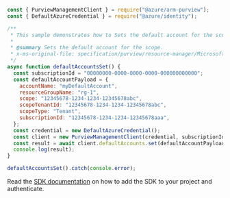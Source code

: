```javascript
const { PurviewManagementClient } = require("@azure/arm-purview");
const { DefaultAzureCredential } = require("@azure/identity");

/**
 * This sample demonstrates how to Sets the default account for the scope.
 *
 * @summary Sets the default account for the scope.
 * x-ms-original-file: specification/purview/resource-manager/Microsoft.Purview/stable/2021-07-01/examples/DefaultAccounts_Set.json
 */
async function defaultAccountsSet() {
  const subscriptionId = "00000000-0000-0000-0000-000000000000";
  const defaultAccountPayload = {
    accountName: "myDefaultAccount",
    resourceGroupName: "rg-1",
    scope: "12345678-1234-1234-12345678abc",
    scopeTenantId: "12345678-1234-1234-12345678abc",
    scopeType: "Tenant",
    subscriptionId: "12345678-1234-1234-12345678aaa",
  };
  const credential = new DefaultAzureCredential();
  const client = new PurviewManagementClient(credential, subscriptionId);
  const result = await client.defaultAccounts.set(defaultAccountPayload);
  console.log(result);
}

defaultAccountsSet().catch(console.error);
```

Read the [SDK documentation](https://github.com/Azure/azure-sdk-for-js/blob/%40azure%2Farm-purview_1.0.1/sdk/purview/arm-purview/README.md) on how to add the SDK to your project and authenticate.
